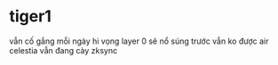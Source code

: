 # tiger1
vẫn cố gắng mỗi ngày
hi vọng layer 0 sẽ nổ súng trước
vẫn ko được air celestia
vẫn đang cày zksync
